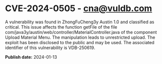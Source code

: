 # CVE-2024-0505 - cna@vuldb.com

A vulnerability was found in ZhongFuCheng3y Austin 1.0 and classified as critical. This issue affects the function getFile of the file com/java3y/austin/web/controller/MaterialController.java of the component Upload Material Menu. The manipulation leads to unrestricted upload. The exploit has been disclosed to the public and may be used. The associated identifier of this vulnerability is VDB-250619.

**Publish date:** 2024-01-13

